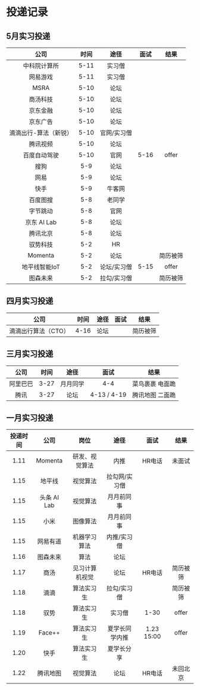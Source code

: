 # 投递记录
## 5月实习投递
| 公司 | 时间 | 途径 | 面试 | 结果 |
| :---: | :---: | :---: | :---: | :---: |
| 中科院计算所 | 5-11 | 实习僧 | | |
| 网易游戏 | 5-11 | 实习僧 | | |
| MSRA | 5-10 | 论坛 | | |
| 商汤科技 | 5-10 | 论坛 | | |
| 京东金融 | 5-10 | 论坛 | | |
| 京东广告 | 5-10 | 论坛 | | |
| 滴滴出行-算法（新锐） | 5-10 | 官网/实习僧 | | |
| 腾讯视频 | 5-10 | 论坛 | | |
| 百度自动驾驶 | 5-10 | 官网 | 5-16 | offer |
| 搜狗 | 5-9 | 论坛 | | |
| 网易 | 5-9 | 论坛 | | |
| 快手 | 5-9 | 牛客网 | | |
| 百度图搜 | 5-8 | 老同学 | | |
| 字节跳动 | 5-8 | 官网 | | |
| 京东 AI Lab | 5-8 | 论坛 | | |
| 腾讯北京 | 5-8 | 论坛 | | |
| 驭势科技 | 5-2 | HR | | |
| Momenta | 5-2 | 论坛 | | 简历被筛 |
| 地平线智能IoT | 5-2 | 论坛/实习僧 | 5-15 | offer |
| 图森未来 | 5-2 | 拉勾/实习僧 | | 简历被筛 |

## 四月实习投递
| 公司 | 时间 | 途径 | 面试 | 结果 |
| :---: | :---: | :---: | :---: | :---: |
| 滴滴出行算法（CTO） | 4-16 | 论坛 |  | 简历被筛 |

## 三月实习投递
| 公司 | 时间 | 途径 | 面试 | 结果 |
| :---: | :---: | :---: | :---: | :---: |
| 阿里巴巴 | 3-27 | 月月同学 | 4-4 | 菜鸟裹裹 电面跪 |
| 腾讯 | 3-27 | 论坛 | 4-13 / 4-19 | 腾讯地图 二面跪 |

## 一月实习投递
| 投递时间 |    公司     |   岗位    |   途径    |     面试     |  结果  |
| :--: | :-------: | :-----: | :-----: | :--------: | :--: |
| 1.11 |  Momenta  | 研发、视觉算法 |   内推    | HR电话 | 未面试 |
| 1.15 |    地平线    |  视觉算法   | 拉勾网/实习僧 |            |      |
| 1.15 | 头条 AI Lab |  视觉算法   |  月月前同事  |            |      |
| 1.15 |    小米     |  图像算法   |  月月前同事  |            |      |
| 1.15 |   网易有道    | 机器学习算法  | 内推/实习僧  |            |      |
| 1.16 |   图森未来    |   算法    |   论坛    |            |      |
| 1.17 |    商汤     | 见习计算机视觉 |   论坛    |  HR电话  | 简历被筛 |
| 1.18 |    滴滴     |  算法实习生  | 拉勾/实习僧  |            |   简历被筛   |
| 1.18 |    驭势     |  算法实习生  |   实习僧   | 1-30 | offer |
| 1.19 |  Face++   |  算法实习生  | 夏学长同学内推 | 1.23 15:00 | offer |
| 1.20 |    快手     |  算法实习生  |  夏学长分享  |            |      |
| 1.22 |   腾讯地图    |  视觉算法   |   论坛    | HR电话 | 未回北京 |